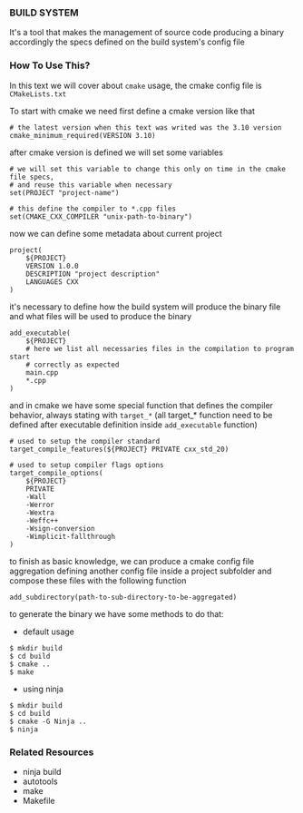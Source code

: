### BUILD SYSTEM

It's a tool that makes the management of source code producing a binary
accordingly the specs defined on the build system's config file

### How To Use This?

In this text we will cover about `cmake` usage, the cmake config file is
`CMakeLists.txt`

To start with cmake we need first define a cmake version like that

```
# the latest version when this text was writed was the 3.10 version
cmake_minimum_required(VERSION 3.10)
```

after cmake version is defined we will set some variables

```
# we will set this variable to change this only on time in the cmake file specs,
# and reuse this variable when necessary
set(PROJECT "project-name")

# this define the compiler to *.cpp files
set(CMAKE_CXX_COMPILER "unix-path-to-binary")
```

now we can define some metadata about current project 

```
project(
    ${PROJECT}
    VERSION 1.0.0
    DESCRIPTION "project description"
    LANGUAGES CXX
)
```

it's necessary to define how the build system will produce the binary file and
what files will be used to produce the binary

```
add_executable(
    ${PROJECT}
    # here we list all necessaries files in the compilation to program start
    # correctly as expected
    main.cpp
    *.cpp
)
```

and in cmake we have some special function that defines the compiler behavior,
always stating with `target_*` (all target_* function need to be defined after
executable definition inside `add_executable` function)

```
# used to setup the compiler standard
target_compile_features(${PROJECT} PRIVATE cxx_std_20)

# used to setup compiler flags options
target_compile_options(
    ${PROJECT}
    PRIVATE
    -Wall
    -Werror
    -Wextra
    -Weffc++
    -Wsign-conversion
    -Wimplicit-fallthrough
)
```

to finish as basic knowledge, we can produce a cmake config file aggregation
defining another config file inside a project subfolder and compose these files
with the following function

```
add_subdirectory(path-to-sub-directory-to-be-aggregated)
```

to generate the binary we have some methods to do that:

- default usage

```
$ mkdir build
$ cd build
$ cmake ..
$ make
```

- using ninja

```
$ mkdir build
$ cd build
$ cmake -G Ninja ..
$ ninja
```

### Related Resources

- ninja build
- autotools
- make
- Makefile

